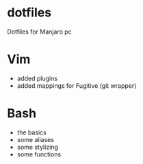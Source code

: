 # dotfiles
Dotfiles for Manjaro pc

# Vim
- added plugins
- added mappings for Fugitive (git wrapper)

# Bash
- the basics
- some aliases
- some stylizing
- some functions
